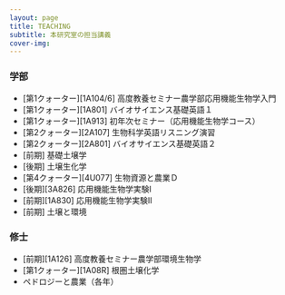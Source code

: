 ```yaml
---
layout: page
title: TEACHING
subtitle: 本研究室の担当講義
cover-img: 
---
```

### 学部

* [第1クォーター][1A104/6] 高度教養セミナー農学部応用機能生物学入門
* [第1クォーター][1A801] バイオサイエンス基礎英語１
* [第1クォーター][1A913] 初年次セミナー（応用機能生物学コース）
* [第2クォーター][2A107] 生物科学英語リスニング演習
* [第2クォーター][2A801] バイオサイエンス基礎英語２
* [前期] 基礎土壌学
* [後期] 土壌生化学
* [第4クォーター][4U077] 生物資源と農業Ｄ
* [後期][3A826] 応用機能生物学実験Ⅰ
* [前期][1A830] 応用機能生物学実験Ⅱ
* [前期] 土壌と環境

### 修士

* [前期][1A126] 高度教養セミナー農学部環境生物学
* [第1クォーター][1A08R] 根圏土壌化学
* ペドロジーと農業（各年）

